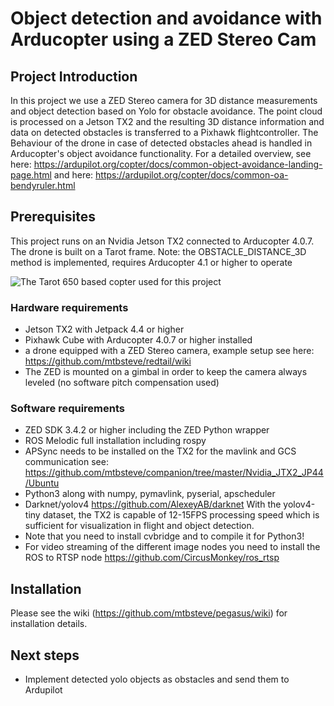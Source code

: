 # Object detection and avoidance with Arducopter using a ZED Stereo Cam 
## Project Introduction
In this project we use a ZED Stereo camera for 3D distance measurements and object detection based on Yolo for obstacle avoidance. The point cloud is processed on a Jetson TX2 and the resulting 3D distance information and data on detected obstacles is transferred to a Pixhawk flightcontroller. The Behaviour of the drone in case of detected obstacles ahead is handled in Arducopter's object avoidance functionality. For a detailed overview, see here: https://ardupilot.org/copter/docs/common-object-avoidance-landing-page.html and here: https://ardupilot.org/copter/docs/common-oa-bendyruler.html

## Prerequisites 
This project runs on an Nvidia Jetson TX2 connected to Arducopter 4.0.7. The drone is built on a Tarot frame.
Note: the OBSTACLE_DISTANCE_3D method is implemented, requires Arducopter 4.1 or higher to operate

![The Tarot 650 based copter used for this project](https://github.com/mtbsteve/redtail/blob/master/tools/images/image4.jpeg)

### Hardware requirements
- Jetson TX2 with Jetpack 4.4 or higher
- Pixhawk Cube with Arducopter 4.0.7 or higher installed
- a drone equipped with a ZED Stereo camera, example setup see here: https://github.com/mtbsteve/redtail/wiki
- The ZED is mounted on a gimbal in order to keep the camera always leveled (no software pitch compensation used)

### Software requirements
- ZED SDK 3.4.2 or higher including the ZED Python wrapper
- ROS Melodic full installation including rospy 
- APSync needs to be installed on the TX2 for the mavlink and GCS communication see: https://github.com/mtbsteve/companion/tree/master/Nvidia_JTX2_JP44/Ubuntu
- Python3 along with numpy, pymavlink, pyserial, apscheduler
- Darknet/yolov4 https://github.com/AlexeyAB/darknet With the yolov4-tiny dataset, the TX2 is capable of 12-15FPS processing speed which is sufficient for visualization in flight and object detection.
- Note that you need to install cvbridge and to compile it for Python3!
- For video streaming of the different image nodes you need to install the ROS to RTSP node https://github.com/CircusMonkey/ros_rtsp

## Installation

Please see the wiki (https://github.com/mtbsteve/pegasus/wiki) for installation details.

## Next steps
- Implement detected yolo objects as obstacles and send them to Ardupilot
